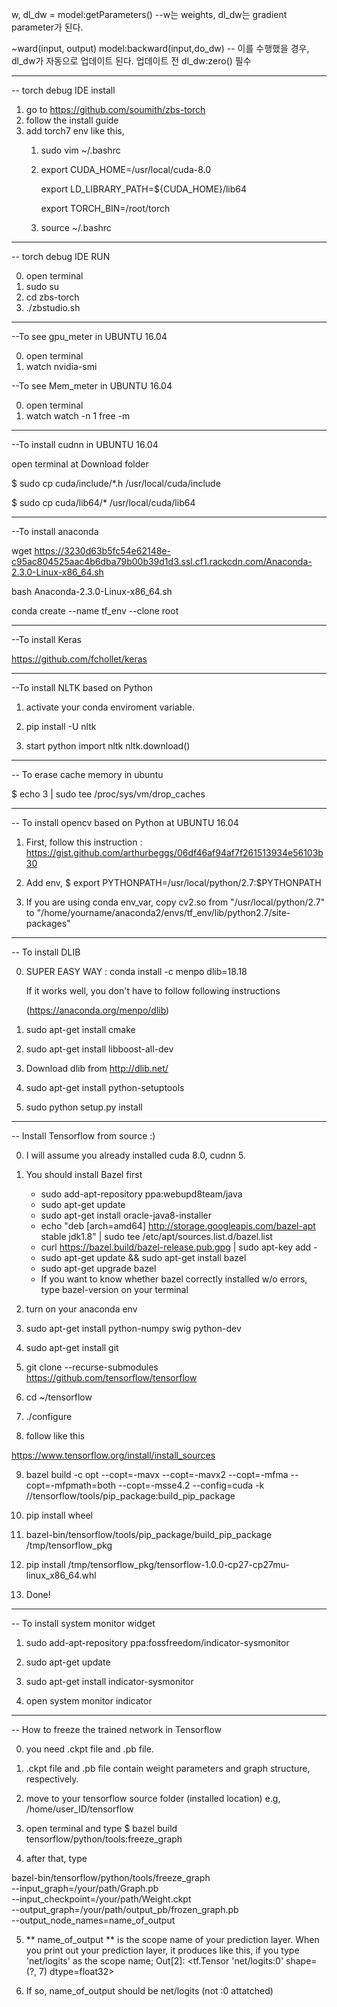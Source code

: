 w, dl_dw = model:getParameters() --w는 weights, dl_dw는 gradient parameter가 된다.

~ward(input, output)
model:backward(input,do_dw) -- 이를 수행했을 경우, dl_dw가 자동으로 업데이트 된다. 업데이트 전 dl_dw:zero() 필수

-----------------------------------------------------------------
-- torch debug IDE install
1. go to https://github.com/soumith/zbs-torch
2. follow the install guide
3. add torch7 env like this,
   1. sudo vim ~/.bashrc
   2.  export CUDA_HOME=/usr/local/cuda-8.0
   
       export LD_LIBRARY_PATH=${CUDA_HOME}/lib64
       
       export TORCH_BIN=/root/torch
   3. source ~/.bashrc

-----------------------------------------------------------------
-- torch debug IDE RUN

0. open terminal
1. sudo su
2. cd zbs-torch
3. ./zbstudio.sh

-----------------------------------------------------------------
--To see gpu_meter in UBUNTU 16.04

0. open terminal
1. watch nvidia-smi

--To see Mem_meter in UBUNTU 16.04

0. open terminal
1. watch watch -n 1 free -m

-----------------------------------------------------------------
--To install cudnn in UBUNTU 16.04

open terminal at Download folder

$ sudo cp cuda/include/*.h /usr/local/cuda/include

$ sudo cp cuda/lib64/* /usr/local/cuda/lib64

-----------------------------------------------------------------
--To install anaconda

wget https://3230d63b5fc54e62148e-c95ac804525aac4b6dba79b00b39d1d3.ssl.cf1.rackcdn.com/Anaconda-2.3.0-Linux-x86_64.sh

bash Anaconda-2.3.0-Linux-x86_64.sh

conda create --name tf_env --clone root

-----------------------------------------------------------------
--To install Keras

https://github.com/fchollet/keras


-----------------------------------------------------------------
--To install NLTK based on Python

1. activate your conda enviroment variable.

2. pip install -U nltk

3. start python
   import nltk
   nltk.download()

-----------------------------------------------------------------
-- To erase cache memory in ubuntu

$ echo 3 | sudo tee /proc/sys/vm/drop_caches

-----------------------------------------------------------------
-- To install opencv based on Python at UBUNTU 16.04

1. First, follow this instruction : https://gist.github.com/arthurbeggs/06df46af94af7f261513934e56103b30

2. Add env, $ export PYTHONPATH=/usr/local/python/2.7:$PYTHONPATH

3. If you are using conda env_var, copy cv2.so from "/usr/local/python/2.7" to 
   "/home/yourname/anaconda2/envs/tf_env/lib/python2.7/site-packages"

-----------------------------------------------------------------
-- To install DLIB

0. SUPER EASY WAY :
   conda install -c menpo dlib=18.18
   
   If it works well, you don't have to follow following instructions
   
   (https://anaconda.org/menpo/dlib)

1. sudo apt-get install cmake

2. sudo apt-get install libboost-all-dev

3. Download dlib from http://dlib.net/

3. sudo apt-get install python-setuptools

4. sudo python setup.py install 
-----------------------------------------------------------------

-- Install Tensorflow from source :)

0. I will assume you already installed cuda 8.0, cudnn 5.

1. You should install Bazel first
   - sudo add-apt-repository ppa:webupd8team/java
   - sudo apt-get update
   - sudo apt-get install oracle-java8-installer
   - echo "deb [arch=amd64] http://storage.googleapis.com/bazel-apt stable jdk1.8" | sudo tee /etc/apt/sources.list.d/bazel.list
   - curl https://bazel.build/bazel-release.pub.gpg | sudo apt-key add -
   - sudo apt-get update && sudo apt-get install bazel
   - sudo apt-get upgrade bazel
   - If you want to know whether bazel correctly installed w/o errors, type bazel-version on your terminal

2. turn on your anaconda env

3. sudo apt-get install python-numpy swig python-dev

4. sudo apt-get install git

5. git clone --recurse-submodules https://github.com/tensorflow/tensorflow

6. cd ~/tensorflow

7. ./configure

8. follow like this 

https://www.tensorflow.org/install/install_sources

9. bazel build -c opt --copt=-mavx --copt=-mavx2 --copt=-mfma --copt=-mfpmath=both --copt=-msse4.2 --config=cuda -k //tensorflow/tools/pip_package:build_pip_package

9. pip install wheel

10. bazel-bin/tensorflow/tools/pip_package/build_pip_package /tmp/tensorflow_pkg

11. pip install /tmp/tensorflow_pkg/tensorflow-1.0.0-cp27-cp27mu-linux_x86_64.whl

12. Done!

----------------------------------------------------

-- To install system monitor widget

1. sudo add-apt-repository ppa:fossfreedom/indicator-sysmonitor

2. sudo apt-get update

3. sudo apt-get install indicator-sysmonitor

4. open system monitor indicator

---------------------------------------------------

-- How to freeze the trained network in Tensorflow

0. you need .ckpt file and .pb file.

1. .ckpt file and .pb file contain weight parameters and graph structure, respectively.

2. move to your tensorflow source folder (installed location) e.g, /home/user_ID/tensorflow

3. open terminal and type $ bazel build tensorflow/python/tools:freeze_graph

4. after that, type 

bazel-bin/tensorflow/python/tools/freeze_graph \
--input_graph=/your/path/Graph.pb \
--input_checkpoint=/your/path/Weight.ckpt \
--output_graph=/your/path/output_pb/frozen_graph.pb \
--output_node_names=name_of_output

5. ** name_of_output ** is the scope name of your prediction layer. When you print out your prediction layer, it produces like this, if you type 'net/logits' as the scope name; 
Out[2]: <tf.Tensor 'net/logits:0' shape=(?, 7) dtype=float32>

6. If so, name_of_output should be net/logits (not :0 attatched)

